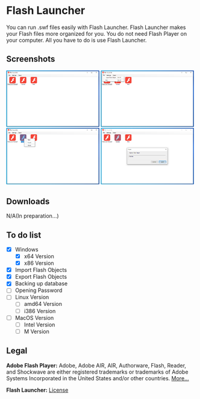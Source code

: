 # Flash Launcher
You can run .swf files easily with Flash Launcher. Flash Launcher makes your Flash files more organized for you. You do not need Flash Player on your computer. All you have to do is use Flash Launcher.
## Screenshots
<img src="https://raw.githubusercontent.com/redsensegames/flash-launcher/main/Screenshots/Screenshot_1.png" alt="Screenshot1" width="49%"/> <img src="https://raw.githubusercontent.com/redsensegames/flash-launcher/main/Screenshots/Screenshot_2.png" alt="Screenshot2" width="49%"/> <img src="https://raw.githubusercontent.com/redsensegames/flash-launcher/main/Screenshots/Screenshot_3.png" alt="Screenshot3" width="49%"/> <img src="https://raw.githubusercontent.com/redsensegames/flash-launcher/main/Screenshots/Screenshot_4.png" alt="Screenshot4" width="49%"/>
## Downloads
N/A(In preparation...)
## To do list

 - [x] Windows
	- [x] x64 Version
	 - [x] x86 Version
 - [x] Import Flash Objects
 - [x] Export Flash Objects
 - [x] Backing up database
 - [ ] Opening Password
 - [ ] Linux Version
	 - [ ] amd64 Version
	 - [ ] i386 Version
 - [ ] MacOS Version
	 - [ ] Intel Version
	 - [ ] M Version

## Legal
**Adobe Flash Player:** Adobe, Adobe AIR, AIR, Authorware, Flash, Reader, and Shockwave are either registered trademarks or trademarks of Adobe Systems Incorporated in the United States and/or other countries. [More...](https://www.adobe.com/tr/legal/licenses-terms.html#:~:text=4.5-,Adobe%20Flash%20Player,-Mobile%C2%A0%7C%20Personal)

**Flash Launcher:** [License](https://github.com/redsensegames/flash-launcher/blob/main/LICENSE)
